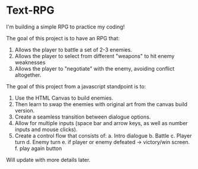 # Text-RPG
I'm building a simple RPG to practice my coding!

The goal of this project is to have an RPG that:
1. Allows the player to battle a set of 2-3 enemies.
2. Allows the player to select from different "weapons" to hit enemy weaknesses
3. Allows the player to "negotiate" with the enemy, avoiding conflict altogether.

The goal of this project from a javascript standpoint is to:
1. Use the HTML Canvas to build enemies.
2. Then learn to swap the enemies with original art from the canvas build version.
2. Create a seamless transition between dialogue options.
3. Allow for multiple inputs (space bar and arrow keys, as well as number inputs and mouse clicks).
4. Create a control flow that consists of:
  a. Intro dialogue
  b. Battle
  c. Player turn
  d. Enemy turn
  e. if player or enemy defeated -> victory/win screen.
  f. play again button
  
  Will update with more details later.

